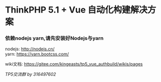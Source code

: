 ThinkPHP 5.1 + Vue 自动化构建解决方案
===============

### 依赖nodejs yarn,请先安装好Nodejs与yarn

nodejs: http://nodejs.cn/<br/>
yarn:   https://yarn.bootcss.com/

wiki文档: https://gitee.com/kingeasts/tp5_vue_authbuild/wikis/pages

_TP5交流群 by 316497602_
